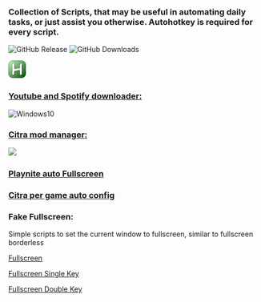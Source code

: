 ### Collection of Scripts, that may be useful in automating daily tasks, or just assist you otherwise. Autohotkey is required for every script.

![GitHub Release](https://img.shields.io/github/v/release/Ven0m0/Scripts?label=Current%20Release?logo=github)
![GitHub Downloads](https://img.shields.io/github/downloads/Ven0m0/Scripts/total?logo=github&label=GitHub%20Downloads)


<a style="text-decoration:none" href="http://www.Autohotkey.com/">
    <img height="35" src="https://raw.githubusercontent.com/Ven0m0/Ven0m0/refs/heads/main/Images/autohotkey.png" alt="AHK">
</a>


### [Youtube and Spotify downloader:](https://github.com/Ven0m0/Scripts/tree/main/Other/Downloader) 
<a style="text-decoration:none" href="https://github.com/Ven0m0/Scripts/tree/main/Other/Downloader">   
    <img src="https://github.com/Ven0m0/Scripts/blob/main/Other/Downloader/Downloader.png" alt="Windows10">
</a>

### [Citra mod manager:](https://github.com/Ven0m0/Scripts/tree/main/Other/Citra%20mods) 
<a style="text-decoration:none" href="https://github.com/Ven0m0/Scripts/tree/main/Other/Citra%20mods">    
    <img src="https://github.com/Ven0m0/Scripts/blob/main/Other/Citra%20mods/Citra%20Mod%20Manager.png">
</a>

### [Playnite auto Fullscreen](https://github.com/Ven0m0/Scripts/tree/main/Other/Playnite%20Fullscreen) 

### [Citra per game auto config](https://github.com/Ven0m0/Scripts/tree/main/Other/Citra%20per%20game%20config)

### Fake Fullscreen:
Simple scripts to set the current window to fullscreen, similar to fullscreen borderless

[Fullscreen](https://github.com/Ven0m0/Scripts/blob/main/AHK/Fullscreen.ahk)

[Fullscreen Single Key](https://github.com/Ven0m0/Scripts/blob/main/AHK/Fullscreen%20Single%20Key.ahk)

[Fullscreen Double Key](https://github.com/Ven0m0/Scripts/blob/main/AHK/Fullscreen%20Double%20Key.ahk)


